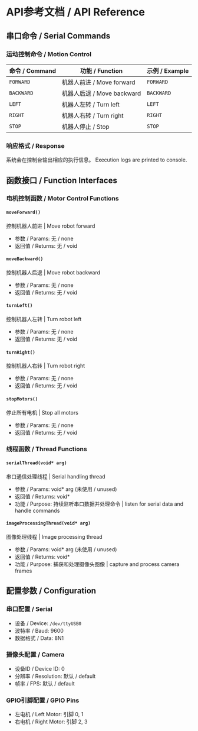 # API参考文档 / API Reference

## 串口命令 / Serial Commands

### 运动控制命令 / Motion Control

| 命令 / Command | 功能 / Function | 示例 / Example |
|---|---|---|
| `FORWARD` | 机器人前进 / Move forward | `FORWARD` |
| `BACKWARD` | 机器人后退 / Move backward | `BACKWARD` |
| `LEFT` | 机器人左转 / Turn left | `LEFT` |
| `RIGHT` | 机器人右转 / Turn right | `RIGHT` |
| `STOP` | 机器人停止 / Stop | `STOP` |

### 响应格式 / Response

系统会在控制台输出相应的执行信息。
Execution logs are printed to console.

## 函数接口 / Function Interfaces

### 电机控制函数 / Motor Control Functions

#### `moveForward()`
控制机器人前进 | Move robot forward
- 参数 / Params: 无 / none
- 返回值 / Returns: 无 / void

#### `moveBackward()`
控制机器人后退 | Move robot backward
- 参数 / Params: 无 / none
- 返回值 / Returns: 无 / void

#### `turnLeft()`
控制机器人左转 | Turn robot left
- 参数 / Params: 无 / none
- 返回值 / Returns: 无 / void

#### `turnRight()`
控制机器人右转 | Turn robot right
- 参数 / Params: 无 / none
- 返回值 / Returns: 无 / void

#### `stopMotors()`
停止所有电机 | Stop all motors
- 参数 / Params: 无 / none
- 返回值 / Returns: 无 / void

### 线程函数 / Thread Functions

#### `serialThread(void* arg)`
串口通信处理线程 | Serial handling thread
- 参数 / Params: void* arg (未使用 / unused)
- 返回值 / Returns: void*
- 功能 / Purpose: 持续监听串口数据并处理命令 | listen for serial data and handle commands

#### `imageProcessingThread(void* arg)`
图像处理线程 | Image processing thread
- 参数 / Params: void* arg (未使用 / unused)
- 返回值 / Returns: void*
- 功能 / Purpose: 捕获和处理摄像头图像 | capture and process camera frames

## 配置参数 / Configuration

### 串口配置 / Serial
- 设备 / Device: `/dev/ttyUSB0`
- 波特率 / Baud: 9600
- 数据格式 / Data: 8N1

### 摄像头配置 / Camera
- 设备ID / Device ID: 0
- 分辨率 / Resolution: 默认 / default
- 帧率 / FPS: 默认 / default

### GPIO引脚配置 / GPIO Pins
- 左电机 / Left Motor: 引脚 0, 1
- 右电机 / Right Motor: 引脚 2, 3
